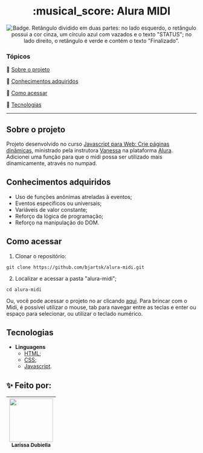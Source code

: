 <h1 align="center"> :musical_score: Alura MIDI  </h1>



<p align="center">
    <img src='https://img.shields.io/badge/Status-Finalizado-abf285?style=for-the-badge&logo=appveyor' alt='Badge. Retângulo dividido em duas partes: no lado esquerdo, o retângulo possui a cor cinza, um círculo azul com vazados e o texto "STATUS"; no lado direito, o retângulo é verde e contém o texto "Finalizado".'>
</p>

### Tópicos 

:musical_score: [Sobre o projeto](#sobre-o-projeto)

:musical_score: [Conhecimentos adquiridos](#conhecimentos-adquiridos)

:musical_score: [Como acessar](#como-acessar)

:musical_score: [Tecnologias](#tecnologias)

---
## Sobre o projeto 

Projeto desenvolvido no curso [Javascript para Web: Crie páginas dinâmicas](https://cursos.alura.com.br/course/javascript-web-paginas-dinamicas), ministrado pela instrutora [Vanessa](https://www.linkedin.com/in/vanessametonini/) na plataforma [Alura](https://www.alura.com.br/). Adicionei uma função para que o midi possa ser utilizado mais dinamicamente, através no numpad.

## Conhecimentos adquiridos
- Uso de funções anônimas atreladas à eventos;
- Eventos específicos ou universais;   
- Variáveis de valor constante;
- Reforço da lógica de programação;
- Reforço na manipulação do DOM.

## Como acessar

1. Clonar o repositório:
```
git clone https://github.com/bjartsk/alura-midi.git
```

2. Localizar e acessar a pasta "alura-midi";
```
cd alura-midi
```

Ou, você pode acessar o projeto no ar clicando [aqui](https://bjartsk.github.io/alura-midi/).
Para brincar com o Midi, é possível utilizar o mouse, tab para navegar entre as teclas e enter ou espaço para selecionar, ou utilizar o teclado numérico.


## Tecnologias
- **Linguagens**
  -  [HTML](https://www.w3schools.com/html/default.asp);
  -  [CSS](https://www.w3schools.com/css/default.asp);
  -  [Javascript](https://developer.mozilla.org/en-US/docs/Web/JavaScript).

## :sparkles: Feito por:

| [<img src="https://user-images.githubusercontent.com/104432757/217065236-8b02f60e-b936-4e39-81a4-db84dc505315.png" width=115><br><sub>Larissa Dubiella</sub>](https://github.com/bjartsk) |
| :---: |
